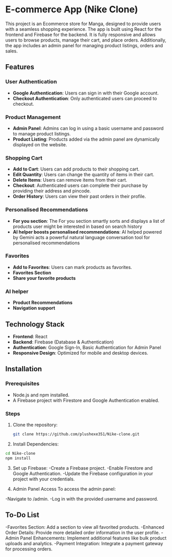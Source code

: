 # E-commerce App (Nike Clone)

This project is an Ecommerce store for Manga, designed to provide users with a seamless shopping experience. The app is built using React for the frontend and Firebase for the backend. It is fully responsive and allows users to browse products, manage their cart, and place orders. Additionally, the app includes an admin panel for managing product listings, orders and sales.

## Features

### User Authentication

- **Google Authentication**: Users can sign in with their Google account.
- **Checkout Authentication**: Only authenticated users can proceed to checkout.

### Product Management

- **Admin Panel**: Admins can log in using a basic username and password to manage product listings.
- **Product Listing**: Products added via the admin panel are dynamically displayed on the website.

### Shopping Cart

- **Add to Cart**: Users can add products to their shopping cart.
- **Edit Quantity**: Users can change the quantity of items in their cart.
- **Delete Items**: Users can remove items from their cart.
- **Checkout**: Authenticated users can complete their purchase by providing their address and pincode.
- **Order History**: Users can view their past orders in their profile.

### Personalised Recommendations

- **For you section**: The For you section smartly sorts and displays a list of products user might be interested in based on search history
- **AI helper boosts personalised recommendations**: AI helped powered by Gemini acts a powerful natural language conversation tool for personalised recommendations


### Favorites

- **Add to Favorites**: Users can mark products as favorites.
- **Favorites Section**
- **Share your favorite products**

### AI helper

- **Product Recommendations**
- **Navigation support**


## Technology Stack

- **Frontend**: React
- **Backend**: Firebase (Database & Authentication)
- **Authentication**: Google Sign-In, Basic Authentication for Admin Panel
- **Responsive Design**: Optimized for mobile and desktop devices.

## Installation

### Prerequisites

- Node.js and npm installed.
- A Firebase project with Firestore and Google Authentication enabled.

### Steps

1. Clone the repository:

   ```bash
   git clone https://github.com/plushexe351/Nike-clone.git
   ```

2. Install Dependencies:

```bash
cd Nike-clone
npm install
```

3. Set up Firebase:
   -Create a Firebase project.
   -Enable Firestore and Google Authentication.
   -Update the Firebase configuration in your project with your credentials.

4. Admin Panel Access
   To access the admin panel:

-Navigate to /admin.
-Log in with the provided username and password.

## To-Do List

-Favorites Section: Add a section to view all favorited products.
-Enhanced Order Details: Provide more detailed order information in the user profile.
-Admin Panel Enhancements: Implement additional features like bulk product uploads and analytics.
-Payment Integration: Integrate a payment gateway for processing orders.
